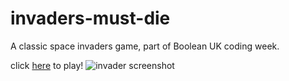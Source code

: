 # invaders-must-die
A classic space invaders game, part of Boolean UK coding week.

click  [here](https://calm-profiterole-206528.netlify.app/)  to play!
![invader screenshot](https://user-images.githubusercontent.com/101219485/187008110-23111fb7-e4ba-4248-83ee-c0fe95989e0c.PNG)


